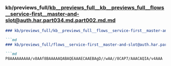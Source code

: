 ### kb/previews_full/kb__previews_full__kb__previews_full__flows__service-first__master-and-slot@auth.har.part034.md.part002.md.md

```md
### kb/previews_full/kb__previews_full__flows__service-first__master-and-slot@auth.har.part034.md.part002.md

```md
### kb/previews_full/flows__service-first__master-and-slot@auth.har.part034.md (part 002)

```md
P8AAAAAAAAA/v8AAf8BAAAAAQABAQEAAAECAAEBAgD//wAA//8CAP7/AAACAQIA/v4AAA
```

```

```

```
